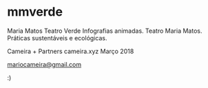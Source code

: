 # mmverde
Maria Matos Teatro Verde
Infografias animadas. Teatro Maria Matos. Práticas sustentáveis e ecológicas.

Cameira + Partners
cameira.xyz
Março 2018


mariocameira@gmail.com

:)
